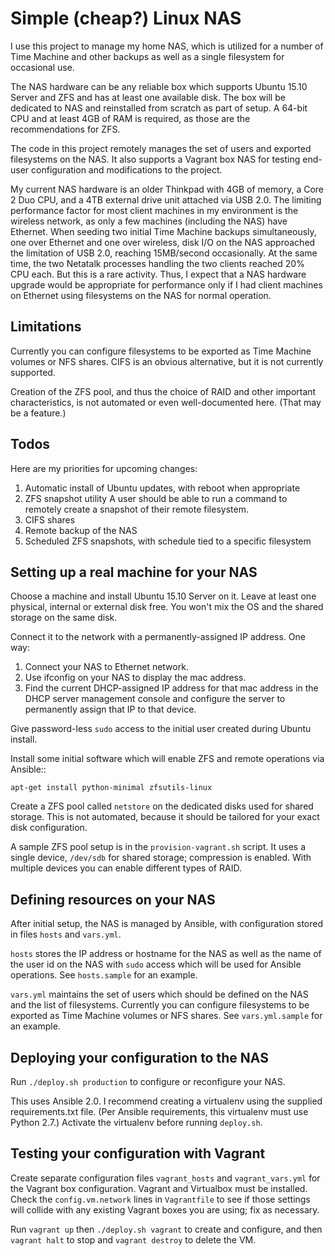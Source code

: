 Simple (cheap?) Linux NAS
=========================

I use this project to manage my home NAS, which is utilized for a number
of Time Machine and other backups as well as a single filesystem for occasional
use.

The NAS hardware can be any reliable box which supports Ubuntu 15.10 Server
and ZFS and has at least one available disk.  The box will be dedicated to
NAS and reinstalled from scratch as part of setup.  A 64-bit CPU and at least
4GB of RAM is required, as those are the recommendations for ZFS.

The code in this project remotely manages the set of users and exported
filesystems on the NAS.  It also supports a Vagrant box NAS for testing
end-user configuration and modifications to the project.

My current NAS hardware is an older Thinkpad with 4GB of memory, a
Core 2 Duo CPU, and a 4TB external drive unit attached via USB 2.0.  The limiting
performance factor for most client machines in my environment is the wireless
network, as only a few machines (including the NAS) have Ethernet.  When
seeding two initial Time Machine backups simultaneously, one over Ethernet and one over
wireless, disk I/O on the NAS approached the limitation of USB 2.0, reaching
15MB/second occasionally.  At the same time, the two Netatalk processes
handling the two clients reached 20% CPU each.  But this is a rare activity.
Thus, I expect that a NAS hardware upgrade would be appropriate for performance
only if I had client machines on Ethernet using filesystems on the NAS for
normal operation.

Limitations
-----------

Currently you can configure filesystems to be exported as Time Machine volumes
or NFS shares.  CIFS is an obvious alternative, but it is not currently
supported.

Creation of the ZFS pool, and thus the choice of RAID and other important
characteristics, is not automated or even well-documented here.  (That may
be a feature.)

Todos
-----

Here are my priorities for upcoming changes:

1. Automatic install of Ubuntu updates, with reboot when appropriate
2. ZFS snapshot utility
   A user should be able to run a command to remotely create a snapshot of
   their remote filesystem.
3. CIFS shares
4. Remote backup of the NAS
5. Scheduled ZFS snapshots, with schedule tied to a specific filesystem

Setting up a real machine for your NAS
--------------------------------------

Choose a machine and install Ubuntu 15.10 Server on it.  Leave at least one
physical, internal or external disk free.  You won't mix the OS and the 
shared storage on the same disk.

Connect it to the network with a permanently-assigned IP address.  One way:

1. Connect your NAS to Ethernet network.
2. Use ifconfig on your NAS to display the mac address.
3. Find the current DHCP-assigned IP address for that mac address in the DHCP
   server management console and configure the server to permanently assign
   that IP to that device.

Give password-less `sudo` access to the initial user created during Ubuntu install.

Install some initial software which will enable ZFS and remote operations via Ansible::

    apt-get install python-minimal zfsutils-linux

Create a ZFS pool called `netstore` on the dedicated disks used for shared
storage.  This is not automated, because it should be tailored for your exact
disk configuration.

A sample ZFS pool setup is in the `provision-vagrant.sh` script.  It uses a
single device, `/dev/sdb` for shared storage; compression is enabled.  With
multiple devices you can enable different types of RAID.

Defining resources on your NAS
------------------------------

After initial setup, the NAS is managed by Ansible, with configuration stored
in files `hosts` and `vars.yml`.

`hosts` stores the IP address or hostname for the NAS as well as the name of
the user id on the NAS with `sudo` access which will be used for Ansible
operations.  See `hosts.sample` for an example.

`vars.yml` maintains the set of users which should be defined on the NAS and
the list of filesystems.  Currently you can configure filesystems to be
exported as Time Machine volumes or NFS shares.  See `vars.yml.sample` for
an example.
 
Deploying your configuration to the NAS
---------------------------------------

Run `./deploy.sh production` to configure or reconfigure your NAS.

This uses Ansible 2.0.  I recommend creating a virtualenv using the supplied
requirements.txt file.  (Per Ansible requirements, this virtualenv must use 
Python 2.7.)  Activate the virtualenv before running `deploy.sh`.

Testing your configuration with Vagrant
---------------------------------------

Create separate configuration files `vagrant_hosts` and `vagrant_vars.yml`
for the Vagrant box configuration.  Vagrant and Virtualbox must be installed.
Check the `config.vm.network` lines in `Vagrantfile` to see if those settings
will collide with any existing Vagrant boxes you are using; fix as necessary.

Run `vagrant up` then `./deploy.sh vagrant` to create and configure, and then
`vagrant halt` to stop and `vagrant destroy` to delete the VM.
